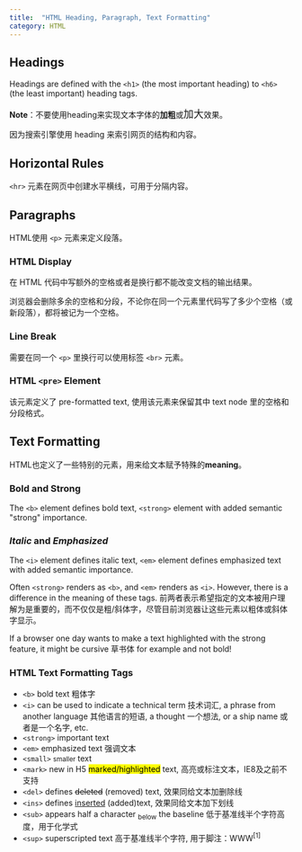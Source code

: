 ```yaml
---
title:  "HTML Heading, Paragraph, Text Formatting"
category: HTML
---
```

## Headings

Headings are defined with the `<h1>` (the most important heading) to `<h6>` (the least important) heading tags.

**Note**：不要使用heading来实现文本字体的**加粗**或<span style="font-size:large;">加大</span>效果。

因为<span class="t-blue">搜索引擎使用 heading 来索引网页的结构和内容</span>。

<!--more-->

## Horizontal Rules

`<hr>` 元素在网页中创建水平横线，可用于分隔内容。

## Paragraphs

HTML使用 `<p>` 元素来定义段落。

### HTML Display

在 HTML 代码中写额外的空格或者是换行都不能改变文档的输出结果。

浏览器会删除多余的空格和分段，<span class="t-blue">不论你在同一个元素里代码写了多少个空格（或新段落），都将被记为一个空格</span>。

### Line Break

需要在同一个 `<p>` 里换行可以使用标签 `<br>` 元素。

### HTML `<pre>` Element

该元素定义了 pre-formatted text, 使用该元素来保留其中 text node 里的空格和分段格式。

## Text Formatting

HTML也定义了一些特别的元素，用来给文本赋予特殊的**meaning**。

### <b>Bold</b> and <strong>Strong</strong>

The `<b>` element defines bold text, `<strong>` element with added semantic "strong" importance.

### <i>Italic</i> and <em>Emphasized</em>

The `<i>` element defines italic text, `<em>` element defines emphasized text with added semantic importance.

Often `<strong>` renders as `<b>`, and `<em>` renders as `<i>`. However, there is a difference in the meaning of these tags. 
前两者表示希望指定的文本被用户理解为是重要的，而不仅仅是粗/斜体字，尽管目前浏览器让这些元素以粗体或斜体字显示。

If a browser one day wants to make a text highlighted with the strong feature, it might be cursive 草书体 for example and not bold!

### HTML Text Formatting Tags

+ `<b>` bold text 粗体字
+ `<i>` can be used to indicate a technical term 技术词汇, a phrase from another language 其他语言的短语, a thought 一个想法, or a ship name 或者是一个名字, etc.
+ `<strong>` important text
+ `<em>` emphasized text 强调文本
+ `<small>` <small>smaller</small> text
+ `<mark>` new in H5 <mark>marked/highlighted</mark> text, 高亮或标注文本，IE8及之前不支持
+ `<del>` defines <del>deleted</del> (removed) text, 效果同给文本加删除线
+ `<ins>` defines <ins>inserted</ins> (added)text, 效果同给文本加下划线
+ `<sub>` appears half a character <sub>below</sub> the baseline 低于基准线半个字符高度，用于化学式
+ `<sup>` superscripted text 高于基准线半个字符, 用于脚注：WWW<sup>[1]</sup>
